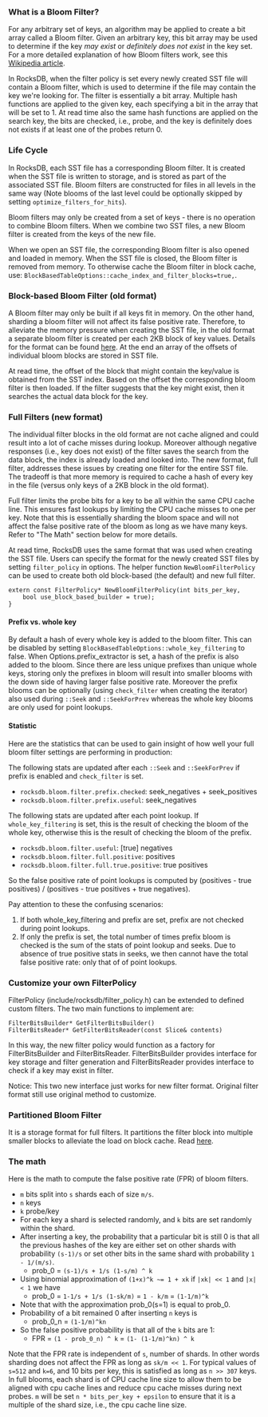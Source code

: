 ### What is a Bloom Filter?
For any arbitrary set of keys, an algorithm may be applied to create a bit array called a Bloom filter. Given an arbitrary key, this bit array may be used to determine if the key *may exist* or *definitely does not exist* in the key set. For a more detailed explanation of how Bloom filters work, see this [Wikipedia article](http://en.wikipedia.org/wiki/Bloom_filter).

In RocksDB, when the filter policy is set every newly created SST file will contain a Bloom filter, which is used to determine if the file may contain the key we're looking for. The filter is essentially a bit array. Multiple hash functions are applied to the given key, each specifying a bit in the array that will be set to 1. At read time also the same hash functions are applied on the search key, the bits are checked, i.e., probe, and the key is definitely does not exists if at least one of the probes return 0.

### Life Cycle
In RocksDB, each SST file has a corresponding Bloom filter. It is created when the SST file is written to storage, and is stored as part of the associated SST file. Bloom filters are constructed for files in all levels in the same way (Note blooms of the last level could be optionally skipped by setting `optimize_filters_for_hits`).

Bloom filters may only be created from a set of keys - there is no operation to combine Bloom filters. When we combine two SST files, a new Bloom filter is created from the keys of the new file. 

When we open an SST file, the corresponding Bloom filter is also opened and loaded in memory. When the SST file is closed, the Bloom filter is removed from memory. To otherwise cache the Bloom filter in block cache, use: `BlockBasedTableOptions::cache_index_and_filter_blocks=true,`.

### Block-based Bloom Filter (old format)

A Bloom filter may only be built if all keys fit in memory. On the other hand, sharding a bloom filter will not affect its false positive rate. Therefore, to alleviate the memory pressure when creating the SST file, in the old format a separate bloom filter is created per each 2KB block of key values.
Details for the format can be found [here](https://github.com/facebook/rocksdb/wiki/Rocksdb-BlockBasedTable-Format#filter-meta-block). At the end an array of the offsets of individual bloom blocks are stored in SST file.

At read time, the offset of the block that might contain the key/value is obtained from the SST index. Based on the offset the corresponding bloom filter is then loaded. If the filter suggests that the key might exist, then it searches the actual data block for the key.

### Full Filters (new format)
The individual filter blocks in the old format are not cache aligned and could result into a lot of cache misses during lookup. Moreover although negative responses (i.e., key does not exist) of the filter saves the search from the data block, the index is already loaded and looked into. The new format, full filter, addresses these issues by creating one filter for the entire SST file. The tradeoff is that more memory is required to cache a hash of every key in the file (versus only keys of a 2KB block in the old format).

Full filter limits the probe bits for a key to be all within the same CPU cache line. This ensures fast lookups by limiting the CPU cache misses to one per key. Note that this is essentially sharding the bloom space and will not affect the false positive rate of the bloom as long as we have many keys. Refer to "The Math" section below for more details.

At read time, RocksDB uses the same format that was used when creating the SST file. Users can specify the format for the newly created SST files by setting `filter_policy` in options. The helper function `NewBloomFilterPolicy` can be used to create both old block-based (the default) and new full filter.

```
extern const FilterPolicy* NewBloomFilterPolicy(int bits_per_key,
    bool use_block_based_builder = true);
}
```
#### Prefix vs. whole key

By default a hash of every whole key is added to the bloom filter. This can be disabled by setting `BlockBasedTableOptions::whole_key_filtering` to false. When Options.prefix_extractor is set, a hash of the prefix is also added to the bloom. Since there are less unique prefixes than unique whole keys, storing only the prefixes in bloom will result into smaller blooms with the down side of having larger false positive rate. Moreover the prefix blooms can be optionally (using `check_filter` when creating the iterator) also used during `::Seek` and `::SeekForPrev` whereas the whole key blooms are only used for point lookups.

#### Statistic

Here are the statistics that can be used to gain insight of how well your full bloom filter settings are performing in production:

The following stats are updated after each `::Seek` and `::SeekForPrev` if prefix is enabled and `check_filter` is set.
- `rocksdb.bloom.filter.prefix.checked`: seek_negatives + seek_positives
- `rocksdb.bloom.filter.prefix.useful`: seek_negatives

The following stats are updated after each point lookup. If `whole_key_filtering` is set, this is the result of checking the bloom of the whole key, otherwise this is the result of checking the bloom of the prefix.
- `rocksdb.bloom.filter.useful`: [true] negatives
- `rocksdb.bloom.filter.full.positive`: positives
- `rocksdb.bloom.filter.full.true.positive`: true positives

So the false positive rate of point lookups is computed by (positives - true positives) / (positives - true positives + true negatives).

Pay attention to these the confusing scenarios:
1. If both whole_key_filtering and prefix are set, prefix are not checked during point lookups.
2. If only the prefix is set, the total number of times prefix bloom is checked is the sum of the stats of point lookup and seeks. Due to absence of true positive stats in seeks, we then cannot have the total false positive rate: only that of of point lookups.

### Customize your own FilterPolicy
FilterPolicy (include/rocksdb/filter_policy.h) can be extended to defined custom filters. The two main functions to implement are:

    FilterBitsBuilder* GetFilterBitsBuilder()
    FilterBitsReader* GetFilterBitsReader(const Slice& contents)
 
In this way, the new filter policy would function as a factory for FilterBitsBuilder and FilterBitsReader. FilterBitsBuilder provides interface for key storage and filter generation and FilterBitsReader provides interface to check if a key may exist in filter.

Notice: This two new interface just works for new filter format. Original filter format still use original method to customize.

### Partitioned Bloom Filter

It is a storage format for full filters. It partitions the filter block into multiple smaller blocks to alleviate the load on block cache.
Read [here](https://github.com/facebook/rocksdb/wiki/Partitioned-Index-Filters).

### The math

Here is the math to compute the false positive rate (FPR) of bloom filters.
- `m` bits split into `s` shards each of size `m/s`.
- `n` keys
- `k` probe/key
- For each key a shard is selected randomly, and `k` bits are set randomly within the shard.
- After inserting a key, the probability that a particular bit is still 0 is that all the previous hashes of the key are either set on other shards with probability `(s-1)/s` or set other bits in the same shard with probability `1 - 1/(m/s)`.
   * prob_0 = `(s-1)/s + 1/s (1-s/m) ^ k`
- Using binomial approximation of `(1+x)^k ~= 1 + xk` if `|xk| << 1` and `|x| < 1` we have
   * prob_0 = `1-1/s + 1/s (1-sk/m)` = `1 - k/m` = `(1-1/m)^k`
- Note that with the approximation prob_0(s=1) is equal to prob_0.
- Probability of a bit remained 0 after inserting `n` keys is
   * prob_0_n = `(1-1/m)^kn`
- So the false positive probability is that all of the `k` bits are 1:
   * FPR = `(1 - prob_0_n) ^ k` = `(1- (1-1/m)^kn) ^ k`

Note that the FPR rate is independent of `s`, number of shards. In other words sharding does not affect the FPR as long as `sk/m << 1`. For typical values of `s=512` and `k=6`, and 10 bits per key, this is satisfied as long as `n >> 307` keys. In full blooms, each shard is of CPU cache line size to allow them to be aligned with cpu cache lines and reduce cpu cache misses during next probes. `m` will be set `n * bits_per_key + epsilon` to ensure that it is a multiple of the shard size, i.e., the cpu cache line size.
